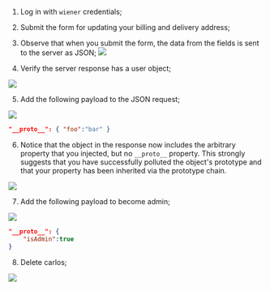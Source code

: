 
1. Log in with `wiener` credentials;
2. Submit the form for updating your billing and delivery address;
3. Observe that when you submit the form, the data from the fields is sent to the server as JSON;
![](Pasted_image_20231210175407.png)

4. Verify the server response has a user object;

![](Pasted_image_20231210175506.png)

5. Add the following payload to the JSON request;

![](Pasted_image_20231210175620.png)


```json
"__proto__": { "foo":"bar" }
```

6. Notice that the object in the response now includes the arbitrary property that you injected, but no `__proto__` property. This strongly suggests that you have successfully polluted the object's prototype and that your property has been inherited via the prototype chain.

![](Pasted_image_20231210175731.png)

7. Add the following payload to become admin;

![](Pasted_image_20231210175917.png)


```json
"__proto__": {
    "isAdmin":true
}
```

8. Delete carlos;

![](Pasted_image_20231210180021.png)


